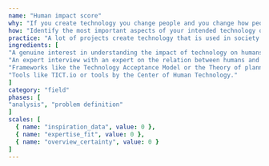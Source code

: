 ```yaml
---
name: "Human impact score"
why: "If you create technology you change people and you change how people look at the world. You make moral decisions. Researching how your technology changes people and designing for that change improves the chance for a technology with the intended (positive) impact and with that the acceptance of the technology as a whole"
how: "Identify the most important aspects of your intended technology on the impact on humans. How is the identity of the (intended) users affected by the technology? How will they change? How does the technology influence the users' autonomy and decision making? What is the effect of the technology on the health and/or well-being of users?"
practice: "A lot of projects create technology that is used in society by humans. More and more organisations realise that understanding the manner in which a technology changes humans improves the chance that the technology leads to the intended positive impact and the acceptance of the application."
ingredients: [
"A genuine interest in understanding the impact of technology on humans.",
"An expert interview with an expert on the relation between humans and technology can be used as input.",
"Frameworks like the Technology Acceptance Model or the Theory of planned behaviour.",
"Tools like TICT.io or tools by the Center of Human Technology."
]
category: "field"
phases: [
"analysis", "problem definition"
]
scales: [
  { name: "inspiration_data", value: 0 },
  { name: "expertise_fit", value: 0 },
  { name: "overview_certainty", value: 0 }
]
---
```

